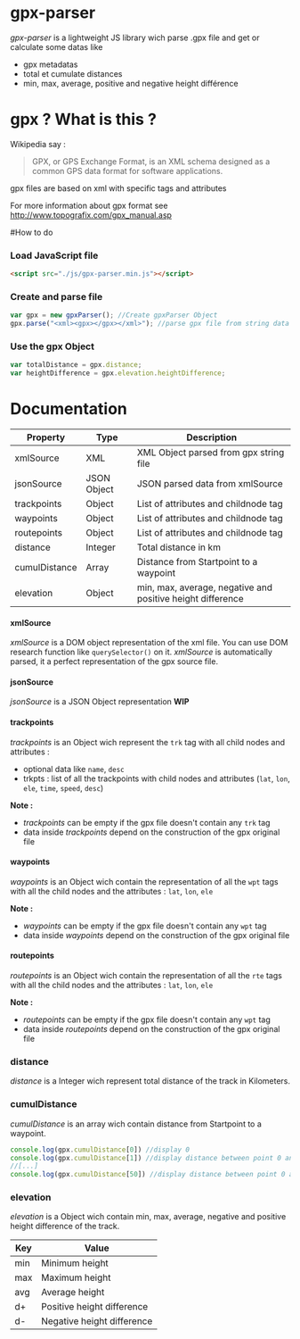 # gpx-parser

*gpx-parser* is a lightweight JS library wich parse .gpx file and get or calculate some datas like
- gpx metadatas
- total et cumulate distances
- min, max, average, positive and negative height différence

# gpx ? What is this ?

Wikipedia say :
> GPX, or GPS Exchange Format, is an XML schema designed as a common GPS data format for software applications.

gpx files are based on xml with specific tags and attributes

For more information about gpx format see http://www.topografix.com/gpx_manual.asp

#How to do

### Load JavaScript file
```html
<script src="./js/gpx-parser.min.js"></script>
```

### Create and parse file
```js
var gpx = new gpxParser(); //Create gpxParser Object
gpx.parse("<xml><gpx></gpx></xml>"); //parse gpx file from string data
```

### Use the gpx Object

```js
var totalDistance = gpx.distance;
var heightDifference = gpx.elevation.heightDifference;
```

# Documentation

| Property  | Type | Description|
| ------------- | ------------- | ------------- |
| xmlSource | XML | XML Object parsed from gpx string file |
| jsonSource | JSON Object | JSON parsed data from xmlSource |
| trackpoints | Object | List of <trkpt> attributes and childnode tag|
| waypoints | Object | List of <wpt> attributes and childnode tag |
| routepoints | Object | List of <rtept> attributes and childnode tag |
| distance | Integer | Total distance in km |
| cumulDistance | Array | Distance from Startpoint to a waypoint |
| elevation | Object | min, max, average, negative and positive height difference |

#### xmlSource

*xmlSource* is a DOM object representation of the xml file. You can use DOM research function like `querySelector()` on it. *xmlSource* is automatically parsed, it a perfect representation of the gpx source file.

#### jsonSource

*jsonSource* is a JSON Object representation
**WIP**

#### trackpoints

*trackpoints* is an Object wich represent the `trk` tag with all child nodes and attributes :
- optional data like `name`, `desc`
- trkpts : list of all the trackpoints with child nodes and attributes (`lat`, `lon`, `ele`, `time`, `speed`, `desc`)

**Note :**
- *trackpoints* can be empty if the gpx file doesn't contain any `trk` tag
- data inside *trackpoints* depend on the construction of the gpx original file

#### waypoints

*waypoints* is an Object wich contain the representation of all the `wpt` tags with all the child nodes and the attributes : `lat`, `lon`, `ele`

**Note :**
- *waypoints* can be empty if the gpx file doesn't contain any `wpt` tag
- data inside *waypoints* depend on the construction of the gpx original file

#### routepoints

*routepoints* is an Object wich contain the representation of all the `rte` tags with all the child nodes and the attributes : `lat`, `lon`, `ele`

**Note :**
- *routepoints* can be empty if the gpx file doesn't contain any `wpt` tag
- data inside *routepoints* depend on the construction of the gpx original file

### distance

*distance* is a Integer wich represent total distance of the track in Kilometers.

### cumulDistance

*cumulDistance* is an array wich contain distance from Startpoint to a waypoint.

```javascript
console.log(gpx.cumulDistance[0]) //display 0
console.log(gpx.cumulDistance[1]) //display distance between point 0 and point 1
//[...]
console.log(gpx.cumulDistance[50]) //display distance between point 0 and point 50
```

### elevation
*elevation* is a Object wich contain min, max, average, negative and positive height difference of the track.

| Key | Value |
| --- | ----- |
| min | Minimum height      |
| max | Maximum height      |
| avg | Average height      |
| d+ | Positive height difference       |
| d- | Negative height difference      |
